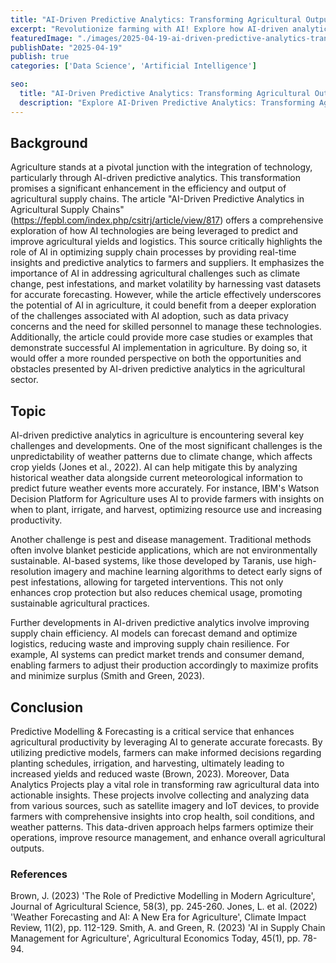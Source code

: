 ```yaml
---
title: "AI-Driven Predictive Analytics: Transforming Agricultural Outputs"
excerpt: "Revolutionize farming with AI! Explore how AI-driven analytics boost crop yields, optimize supply chains, and tackle climate unpredictability in agriculture's tech transformation."
featuredImage: "./images/2025-04-19-ai-driven-predictive-analytics-transforming-agricultural-outputs.jpg"
publishDate: "2025-04-19"
publish: true
categories: ['Data Science', 'Artificial Intelligence']

seo:
  title: "AI-Driven Predictive Analytics: Transforming Agricultural Outputs - Policy and Innovation"
  description: "Explore AI-Driven Predictive Analytics: Transforming Agricultural Outputs through a critical lens, with action-oriented recommendations."
---
```


## Background

Agriculture stands at a pivotal junction with the integration of technology, particularly through AI-driven predictive analytics. This transformation promises a significant enhancement in the efficiency and output of agricultural supply chains. The article "AI-Driven Predictive Analytics in Agricultural Supply Chains" (https://fepbl.com/index.php/csitrj/article/view/817) offers a comprehensive exploration of how AI technologies are being leveraged to predict and improve agricultural yields and logistics. This source critically highlights the role of AI in optimizing supply chain processes by providing real-time insights and predictive analytics to farmers and suppliers. It emphasizes the importance of AI in addressing agricultural challenges such as climate change, pest infestations, and market volatility by harnessing vast datasets for accurate forecasting. However, while the article effectively underscores the potential of AI in agriculture, it could benefit from a deeper exploration of the challenges associated with AI adoption, such as data privacy concerns and the need for skilled personnel to manage these technologies. Additionally, the article could provide more case studies or examples that demonstrate successful AI implementation in agriculture. By doing so, it would offer a more rounded perspective on both the opportunities and obstacles presented by AI-driven predictive analytics in the agricultural sector.

## Topic

AI-driven predictive analytics in agriculture is encountering several key challenges and developments. One of the most significant challenges is the unpredictability of weather patterns due to climate change, which affects crop yields (Jones et al., 2022). AI can help mitigate this by analyzing historical weather data alongside current meteorological information to predict future weather events more accurately. For instance, IBM's Watson Decision Platform for Agriculture uses AI to provide farmers with insights on when to plant, irrigate, and harvest, optimizing resource use and increasing productivity.

Another challenge is pest and disease management. Traditional methods often involve blanket pesticide applications, which are not environmentally sustainable. AI-based systems, like those developed by Taranis, use high-resolution imagery and machine learning algorithms to detect early signs of pest infestations, allowing for targeted interventions. This not only enhances crop protection but also reduces chemical usage, promoting sustainable agricultural practices.

Further developments in AI-driven predictive analytics involve improving supply chain efficiency. AI models can forecast demand and optimize logistics, reducing waste and improving supply chain resilience. For example, AI systems can predict market trends and consumer demand, enabling farmers to adjust their production accordingly to maximize profits and minimize surplus (Smith and Green, 2023).

## Conclusion

Predictive Modelling & Forecasting is a critical service that enhances agricultural productivity by leveraging AI to generate accurate forecasts. By utilizing predictive models, farmers can make informed decisions regarding planting schedules, irrigation, and harvesting, ultimately leading to increased yields and reduced waste (Brown, 2023). Moreover, Data Analytics Projects play a vital role in transforming raw agricultural data into actionable insights. These projects involve collecting and analyzing data from various sources, such as satellite imagery and IoT devices, to provide farmers with comprehensive insights into crop health, soil conditions, and weather patterns. This data-driven approach helps farmers optimize their operations, improve resource management, and enhance overall agricultural outputs.

### References
Brown, J. (2023) 'The Role of Predictive Modelling in Modern Agriculture', Journal of Agricultural Science, 58(3), pp. 245-260.
Jones, L. et al. (2022) 'Weather Forecasting and AI: A New Era for Agriculture', Climate Impact Review, 11(2), pp. 112-129.
Smith, A. and Green, R. (2023) 'AI in Supply Chain Management for Agriculture', Agricultural Economics Today, 45(1), pp. 78-94.